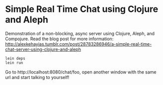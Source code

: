 # Simple Real Time Chat using Clojure and Aleph
Demonstration of a non-blocking, async server using Clojure, Aleph, and Compojure. Read the blog post for more information: http://alexkehayias.tumblr.com/post/28783286946/a-simple-real-time-chat-server-using-clojure-and-aleph

    lein deps
    lein run

Go to http://localhost:8080/chat/foo, open another window with the same url and start talking to yourself!
